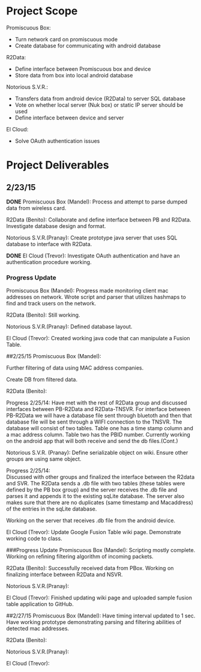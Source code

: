 # Project Scope
Promiscuous Box: 
* Turn network card on promiscuous mode
* Create database for communicating with android database

R2Data:
* Define interface between Promiscuous box and device
* Store data from box into local android database

Notorious S.V.R.:
* Transfers data from android device (R2Data) to server SQL database
* Vote on whether local server (Nuk box) or static IP server should be used
* Define interface between device and server

El Cloud:
* Solve OAuth authentication issues



# Project Deliverables
## 2/23/15 
**DONE** Promiscuous Box (Mandel): Process and attempt to parse dumped data from wireless card. 

R2Data (Benito): Collaborate and define interface between PB and R2Data. Investigate database design and format. 

Notorious S.V.R.(Pranay): Create prototype java server that uses SQL database to interface with R2Data.

**DONE** El Cloud (Trevor): Investigate OAuth authentication and have an authentication procedure working.

### Progress Update
Promiscuous Box (Mandel): Progress made monitoring client mac addresses on network. Wrote script and parser that utilizes hashmaps to find and track users on the network.

R2Data (Benito): Still working.

Notorious S.V.R.(Pranay): Defined database layout.

El Cloud (Trevor): Created working java code that can manipulate a Fusion Table.

##2/25/15
Promiscuous Box (Mandel): 

Further filtering of data using MAC address companies.  

Create DB from filtered data.

R2Data (Benito): 

Progress 2/25/14: Have met with the rest of R2Data group and discussed interfaces between PB-R2Data and R2Data-TNSVR. For interface between PB-R2Data we will have a database file sent through bluetoth and then that database file will be sent through a WIFI connection to the TNSVR. The database will consist of two tables. Table one has a time stamp column and a mac address column. Table two has the PBID number. Currently working on the android app that will both receive and send the db files.(Cont.)

Notorious S.V.R. (Pranay): Define serializable object on wiki. Ensure other groups are using same object. 

Progress 2/25/14:    
Discussed with other groups and finalized the interface between the R2data and SVR. The R2Data sends a .db file with two tables (these tables were defined by the PB box group) and the server receives the .db file and parses it and appends it to the existing sqLite database. The server also makes sure that there are no duplicates (same timestamp and Macaddress) of the entries in the sqLite database.  

Working on the server that receives .db file from the android device.

El Cloud (Trevor): Update Google Fusion Table wiki page. Demonstrate working code to class.

###Progress Update
Promiscuous Box (Mandel): Scripting mostly complete. Working on refining filtering algorithm of incoming packets. 

R2Data (Benito):  Successfully received data from PBox. Working on finalizing interface between R2Data and NSVR.

Notorious S.V.R.(Pranay): 

El Cloud (Trevor): Finished updating wiki page and uploaded sample fusion table application to GitHub.


##2/27/15
Promiscuous Box (Mandel): Have timing interval updated to 1 sec. Have working prototype demonstrating parsing and filtering abilities of detected mac addresses.

R2Data (Benito):  

Notorious S.V.R.(Pranay): 

El Cloud (Trevor): 
